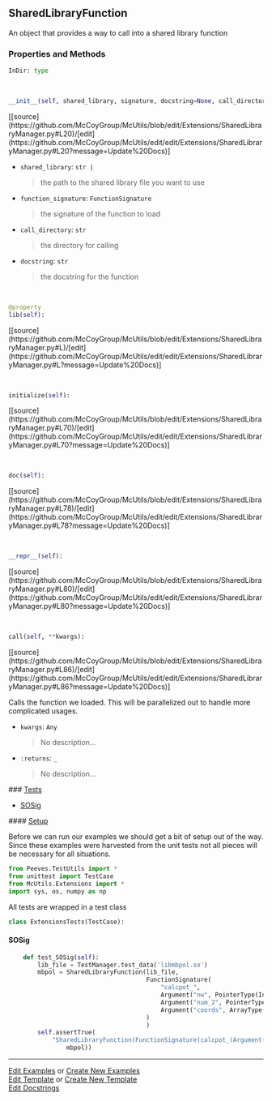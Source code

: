 ## <a id="McUtils.Extensions.SharedLibraryManager.SharedLibraryFunction">SharedLibraryFunction</a>
An object that provides a way to call into a shared library function

### Properties and Methods
```python
InDir: type
```
<a id="McUtils.Extensions.SharedLibraryManager.SharedLibraryFunction.__init__" class="docs-object-method">&nbsp;</a> 
```python
__init__(self, shared_library, signature, docstring=None, call_directory=None): 
```
<div class="docs-source-link" markdown="1">
[[source](https://github.com/McCoyGroup/McUtils/blob/edit/Extensions/SharedLibraryManager.py#L20)/[edit](https://github.com/McCoyGroup/McUtils/edit/edit/Extensions/SharedLibraryManager.py#L20?message=Update%20Docs)]
</div>


- `shared_library`: `str |`
    >the path to the shared library file you want to use
- `function_signature`: `FunctionSignature`
    >the signature of the function to load
- `call_directory`: `str`
    >the directory for calling
- `docstring`: `str`
    >the docstring for the function

<a id="McUtils.Extensions.SharedLibraryManager.SharedLibraryFunction.lib" class="docs-object-method">&nbsp;</a> 
```python
@property
lib(self): 
```
<div class="docs-source-link" markdown="1">
[[source](https://github.com/McCoyGroup/McUtils/blob/edit/Extensions/SharedLibraryManager.py#L)/[edit](https://github.com/McCoyGroup/McUtils/edit/edit/Extensions/SharedLibraryManager.py#L?message=Update%20Docs)]
</div>

<a id="McUtils.Extensions.SharedLibraryManager.SharedLibraryFunction.initialize" class="docs-object-method">&nbsp;</a> 
```python
initialize(self): 
```
<div class="docs-source-link" markdown="1">
[[source](https://github.com/McCoyGroup/McUtils/blob/edit/Extensions/SharedLibraryManager.py#L70)/[edit](https://github.com/McCoyGroup/McUtils/edit/edit/Extensions/SharedLibraryManager.py#L70?message=Update%20Docs)]
</div>

<a id="McUtils.Extensions.SharedLibraryManager.SharedLibraryFunction.doc" class="docs-object-method">&nbsp;</a> 
```python
doc(self): 
```
<div class="docs-source-link" markdown="1">
[[source](https://github.com/McCoyGroup/McUtils/blob/edit/Extensions/SharedLibraryManager.py#L78)/[edit](https://github.com/McCoyGroup/McUtils/edit/edit/Extensions/SharedLibraryManager.py#L78?message=Update%20Docs)]
</div>

<a id="McUtils.Extensions.SharedLibraryManager.SharedLibraryFunction.__repr__" class="docs-object-method">&nbsp;</a> 
```python
__repr__(self): 
```
<div class="docs-source-link" markdown="1">
[[source](https://github.com/McCoyGroup/McUtils/blob/edit/Extensions/SharedLibraryManager.py#L80)/[edit](https://github.com/McCoyGroup/McUtils/edit/edit/Extensions/SharedLibraryManager.py#L80?message=Update%20Docs)]
</div>

<a id="McUtils.Extensions.SharedLibraryManager.SharedLibraryFunction.call" class="docs-object-method">&nbsp;</a> 
```python
call(self, **kwargs): 
```
<div class="docs-source-link" markdown="1">
[[source](https://github.com/McCoyGroup/McUtils/blob/edit/Extensions/SharedLibraryManager.py#L86)/[edit](https://github.com/McCoyGroup/McUtils/edit/edit/Extensions/SharedLibraryManager.py#L86?message=Update%20Docs)]
</div>

Calls the function we loaded.
        This will be parallelized out to handle more complicated usages.
- `kwargs`: `Any`
    >No description...
- `:returns`: `_`
    >No description...




<div class="collapsible-section">
 <div class="collapsible-section collapsible-section-header" markdown="1">
### <a class="collapse-link" data-toggle="collapse" href="#tests">Tests</a> <a class="float-right" data-toggle="collapse" href="#tests"><i class="fa fa-chevron-down"></i></a>
 </div>
<div class="collapsible-section collapsible-section-body collapse show" id="tests" markdown="1">

- [SOSig](#SOSig)

<div class="collapsible-section">
 <div class="collapsible-section collapsible-section-header" markdown="1">
#### <a class="collapse-link" data-toggle="collapse" href="#test-setup">Setup</a> <a class="float-right" data-toggle="collapse" href="#test-setup"><i class="fa fa-chevron-down"></i></a>
 </div>
 <div class="collapsible-section collapsible-section-body collapse" id="test-setup" markdown="1">

Before we can run our examples we should get a bit of setup out of the way.
Since these examples were harvested from the unit tests not all pieces
will be necessary for all situations.
```python
from Peeves.TestUtils import *
from unittest import TestCase
from McUtils.Extensions import *
import sys, os, numpy as np
```

All tests are wrapped in a test class
```python
class ExtensionsTests(TestCase):
```

 </div>
</div>

#### <a name="SOSig">SOSig</a>
```python
    def test_SOSig(self):
        lib_file = TestManager.test_data('libmbpol.so')
        mbpol = SharedLibraryFunction(lib_file,
                                      FunctionSignature(
                                          "calcpot_",
                                          Argument("nw", PointerType(IntType)),
                                          Argument("num_2", PointerType(RealType)),
                                          Argument("coords", ArrayType(RealType))
                                      )
                                      )
        self.assertTrue(
            "SharedLibraryFunction(FunctionSignature(calcpot_(Argument('nw', PointerType(PrimitiveType(int)))" in repr(
                mbpol))
```

 </div>
</div>

___

[Edit Examples](https://github.com/McCoyGroup/McUtils/edit/edit/ci/examples/McUtils/Extensions/SharedLibraryManager/SharedLibraryFunction.md) or 
[Create New Examples](https://github.com/McCoyGroup/McUtils/new/edit/?filename=ci/examples/McUtils/Extensions/SharedLibraryManager/SharedLibraryFunction.md) <br/>
[Edit Template](https://github.com/McCoyGroup/McUtils/edit/edit/ci/docs/McUtils/Extensions/SharedLibraryManager/SharedLibraryFunction.md) or 
[Create New Template](https://github.com/McCoyGroup/McUtils/new/edit/?filename=ci/docs/templates/McUtils/Extensions/SharedLibraryManager/SharedLibraryFunction.md) <br/>
[Edit Docstrings](https://github.com/McCoyGroup/McUtils/edit/edit/McUtils/Extensions/SharedLibraryManager.py?message=Update%20Docs)